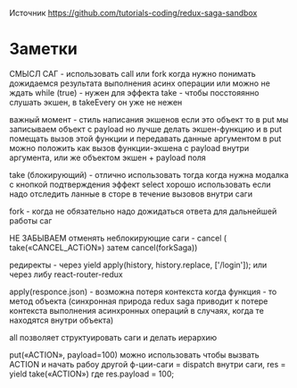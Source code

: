 Источник https://github.com/tutorials-coding/redux-saga-sandbox
# Заметки

СМЫСЛ САГ - использовать call или fork когда нужно понимать дожидаемся результата выполнения асинх операции или можно не ждать
while (true) - нужен для эффекта take - чтобы посстояянно слушать экшен, в takeEvery он уже не нежен

важный момент - стиль написания экшенов
если это объект то в put мы записываем объект с payload
но лучше делать экшен-функцию и в put помещать вызов этой функции и передавать данные аргументом
в put можно положить как вызов функции-экшена с payload внутри аргумента, или же объектом экшен + payload поля

take (блокирующий) - отлично использовать тогда когда нужна модалка с кнопкой подтверждения
эффект select хорошо использовать если надо отследить ланные в сторе в течение вызовов внутри саги

fork - когда не обязательно надо дожидаться ответа для дальнейшей работы саг

НЕ ЗАБЫВАЕМ отменять неблокирующие саги  - cancel ( take(«CANCEL_ACTiON») затем cancel(forkSaga))

редиректы - через yield apply(history, history.replace, ['/login']); или через либу react-router-redux 

apply(responce.json) - возможна потеря контекста когда функция - 
то метод объекта (синхронная природа redux saga приводит к потере контекста выполнения асинхронных операций в случаях, когда те находятся внутри объекта)

all позволяет структуировать саги и делать иерархию

put(«ACTION», payload=100) можно использовать чтобы вызвать ACTION и начать рабоу другой ф-ции-саги = dispatch внутри саги, res = yield take(«ACTION») где res.payload = 100;



